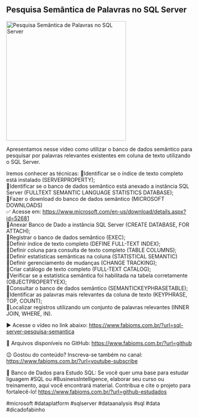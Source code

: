 ## Pesquisa Semântica de Palavras no SQL Server

<img src="https://fabioms.com.br//uploads/youtube/DZ_qi2Qr3fs.png" alt="Pesquisa Semântica de Palavras no SQL Server" title="SQL Server" width="320"/>

Apresentamos nesse vídeo como utilizar o banco de dados semântico para pesquisar por palavras relevantes existentes em coluna de texto utilizando o SQL Server.

Iremos conhecer as técnicas:
🔹Identificar se o índice de texto completo está instalado (SERVERPROPERTY);  
🔹Identificar se o banco de dados semântico está anexado a instância SQL Server (FULLTEXT SEMANTIC LANGUAGE STATISTICS DATABASE);  
🔹Fazer o download do banco de dados semântico (MICROSOFT DOWNLOADS)  
✅ Acesse em: https://www.microsoft.com/en-us/download/details.aspx?id=52681  
🔹Anexar Banco de Dado a instância SQL Server (CREATE DATABASE, FOR ATTACH);  
🔹Registrar o banco de dados semântico (EXEC);  
🔹Definir índice de texto completo (DEFINE FULL-TEXT INDEX);  
🔹Definir coluna para consulta de texto completo (TABLE COLUMNS);  
🔹Definir estatísticas semânticas na coluna (STATISTICAL SEMANTIC)  
🔹Definir gerenciamento de mudanças (CHANGE TRACKING);  
🔹Criar catálogo de texto completo (FULL-TEXT CATALOG);  
🔹Verificar se a estatística semântica foi habilitada na tabela corretamente (OBJECTPROPERTYEX);  
🔹Consultar o banco de dados semântico (SEMANTICKEYPHRASETABLE);  
🔹Identificar as palavras mais relevantes da coluna de texto (KEYPHRASE, TOP, COUNT);  
🔹Localizar registros utilizando um conjunto de palavras relevantes (INNER JOIN, WHERE, IN).  

▶️ Acesse o vídeo no link abaixo:
https://www.fabioms.com.br/?url=sql-server-pesquisa-semantica

📁 Arquivos disponíveis no GitHub:
https://www.fabioms.com.br/?url=github

😉 Gostou do conteúdo? Inscreva-se também no canal:
https://www.fabioms.com.br/?url=youtube-subscribe

🎁 Banco de Dados para Estudo SQL:
Se você quer uma base para estudar liguagem #SQL ou #BusinessIntelligence, elaborar seu curso ou treinamento, aqui você encontrará material. 
Contribua e cite o projeto para fortalecê-lo!
https://www.fabioms.com.br/?url=github-estudados

#microsoft #dataplatform #sqlserver #dataanalysis #sql #data #dicadofabinho